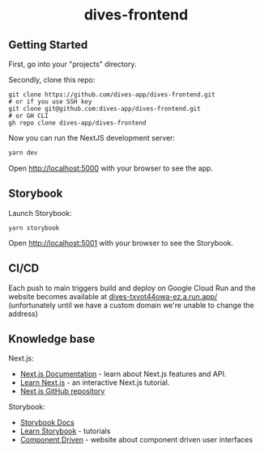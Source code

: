 <h1 align="center">
  dives-frontend
</h1>

## Getting Started
First, go into your "projects" directory.

Secondly, clone this repo:
```shell
git clone https://github.com/dives-app/dives-frontend.git
# or if you use SSH key
git clone git@github.com:dives-app/dives-frontend.git
# or GH CLI
gh repo clone dives-app/dives-frontend
```
Now you can run the NextJS development server:
```bash
yarn dev
```

Open [http://localhost:5000](http://localhost:5000) with your browser to see the app.

## Storybook
Launch Storybook:
```shell
yarn storybook
```
Open [http://localhost:5001](http://localhost:5001) with your browser to see the Storybook.

## CI/CD
Each push to main triggers build and deploy on Google Cloud Run and the website becomes available at [dives-txvot44owa-ez.a.run.app/](https://dives-txvot44owa-ez.a.run.app/) (unfortunately until we have a custom domain we're unable to change the address)

## Knowledge base
Next.js:
- [Next.js Documentation](https://nextjs.org/docs) - learn about Next.js features and API.
- [Learn Next.js](https://nextjs.org/learn) - an interactive Next.js tutorial.
- [Next.js GitHub repository](https://github.com/vercel/next.js/)

Storybook:
- [Storybook Docs](https://storybook.js.org/docs/react/get-started/introduction)
- [Learn Storybook](https://www.learnstorybook.com/) - tutorials
- [Component Driven](https://www.componentdriven.org/) - website about component driven user interfaces 